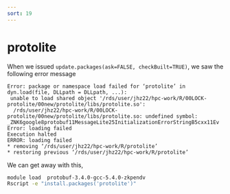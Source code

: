 ```yaml
---
sort: 19
---
```


# protolite

When we issued `update.packages(ask=FALSE, checkBuilt=TRUE)`, we saw the following error message

```
Error: package or namespace load failed for ‘protolite’ in dyn.load(file, DLLpath = DLLpath, ...):
 unable to load shared object '/rds/user/jhz22/hpc-work/R/00LOCK-protolite/00new/protolite/libs/protolite.so':
  /rds/user/jhz22/hpc-work/R/00LOCK-protolite/00new/protolite/libs/protolite.so: undefined symbol: _ZNK6google8protobuf11MessageLite25InitializationErrorStringB5cxx11Ev
Error: loading failed
Execution halted
ERROR: loading failed
* removing ‘/rds/user/jhz22/hpc-work/R/protolite’
* restoring previous ‘/rds/user/jhz22/hpc-work/R/protolite’
```

We can get away with this,

```bash
module load  protobuf-3.4.0-gcc-5.4.0-zkpendv
Rscript -e "install.packages('protolite')"
```
